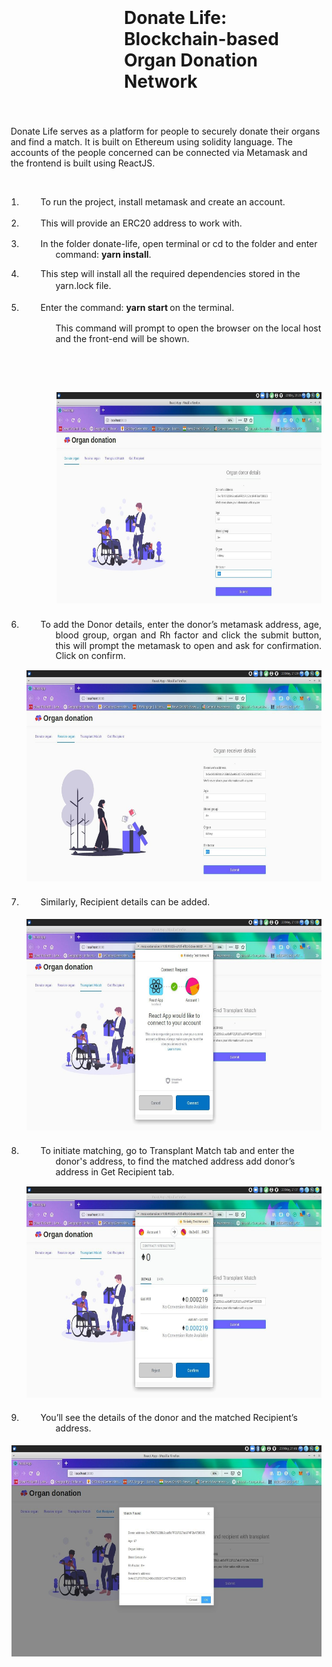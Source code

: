 <!DOCTYPE  html PUBLIC "-//W3C//DTD XHTML 1.0 Transitional//EN" "http://www.w3.org/TR/xhtml1/DTD/xhtml1-transitional.dtd">
<html xmlns="http://www.w3.org/1999/xhtml"><head><meta http-equiv="Content-Type" content="text/html; charset=utf-8"/>
 
<body><h1 style="padding-top: 3pt;padding-left: 141pt;text-indent: 0pt;text-align: left;">Donate Life: Blockchain-based Organ Donation Network</h1><p style="text-indent: 0pt;text-align: left;"><br/></p><p style="padding-top: 4pt;padding-left: 5pt;text-indent: 0pt;line-height: 120%;text-align: left;">Donate Life serves as a platform for people to securely donate their organs and find a match. It is built on Ethereum using solidity language. The accounts of the people concerned can be connected via Metamask and the frontend is built using ReactJS.</p><p style="text-indent: 0pt;text-align: left;"><br/></p><ol id="l1"><li><p style="padding-left: 41pt;text-indent: -18pt;text-align: left;">To run the project, install metamask and create an account.</p></li><li><p style="padding-top: 2pt;padding-left: 41pt;text-indent: -18pt;text-align: left;">This will provide an ERC20 address to work with.</p></li><li><p style="padding-top: 2pt;padding-left: 41pt;text-indent: -18pt;line-height: 120%;text-align: left;">In the folder donate-life, open terminal or cd to the folder and enter command: <b>yarn install</b>.</p></li><li><p style="padding-left: 41pt;text-indent: -18pt;line-height: 14pt;text-align: left;">This step will install all the required dependencies stored in the yarn.lock file.</p></li><li><p style="padding-top: 2pt;padding-left: 41pt;text-indent: -18pt;text-align: left;">Enter the command: <b>yarn start </b>on the terminal.</p><p style="padding-top: 2pt;padding-left: 41pt;text-indent: 0pt;line-height: 120%;text-align: left;">This command will prompt to open the browser on the local host and the front-end will be shown.</p><p style="text-indent: 0pt;text-align: left;"><br/></p><p style="text-indent: 0pt;text-align: left;"><br/></p><p style="padding-left: 42pt;text-indent: 0pt;text-align: left;"><span><img width="599" height="338" alt="image" src="images/Image_001.jpg"/></span></p></li><li><p style="padding-top: 7pt;padding-left: 41pt;text-indent: -18pt;line-height: 120%;text-align: justify;">To add the Donor details, enter the donor’s metamask address, age, blood group, organ and Rh factor and click the submit button, this will prompt the metamask to open and ask for confirmation. Click on confirm.</p><p style="padding-left: 6pt;text-indent: 0pt;text-align: left;"><span><img width="599" height="338" alt="image" src="images/Image_002.jpg"/></span></p></li><li><p style="padding-top: 5pt;padding-bottom: 4pt;padding-left: 41pt;text-indent: -18pt;text-align: left;">Similarly, Recipient details can be added.</p><p style="padding-left: 6pt;text-indent: 0pt;text-align: left;"><span><img width="599" height="338" alt="image" src="images/Image_003.jpg"/></span></p></li><li><p style="padding-top: 6pt;padding-left: 41pt;text-indent: -18pt;line-height: 120%;text-align: left;">To initiate matching, go to Transplant Match tab and enter the donor&#39;s address, to find the matched address add donor’s address in Get Recipient tab.</p><p style="padding-left: 6pt;text-indent: 0pt;text-align: left;"><span><img width="599" height="338" alt="image" src="images/Image_004.jpg"/></span></p></li><li><p style="padding-top: 5pt;padding-bottom: 4pt;padding-left: 41pt;text-indent: -18pt;text-align: left;">You’ll see the details of the donor and the matched Recipient’s address.</p></li></ol><p style="padding-left: 6pt;text-indent: 0pt;text-align: left;"><span><img width="599" height="338" alt="image" src="images/Image_005.jpg"/></span></p></body></html>
